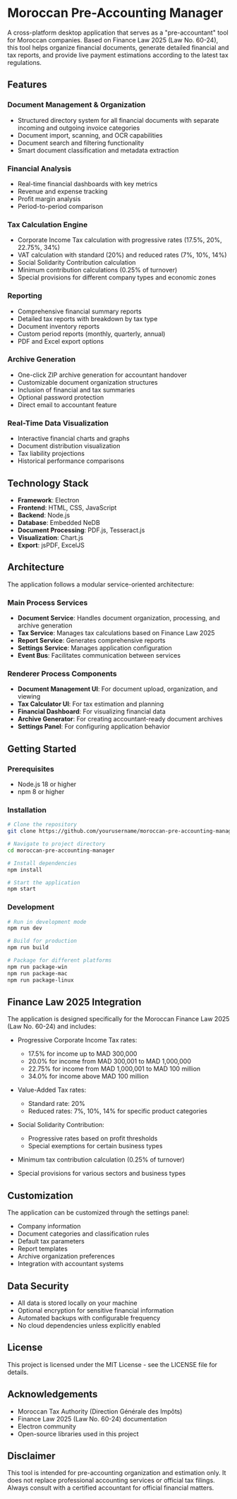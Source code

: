 # Moroccan Pre-Accounting Manager

A cross-platform desktop application that serves as a "pre-accountant" tool for Moroccan companies. Based on Finance Law 2025 (Law No. 60-24), this tool helps organize financial documents, generate detailed financial and tax reports, and provide live payment estimations according to the latest tax regulations.

## Features

### Document Management & Organization
- Structured directory system for all financial documents with separate incoming and outgoing invoice categories
- Document import, scanning, and OCR capabilities
- Document search and filtering functionality
- Smart document classification and metadata extraction

### Financial Analysis
- Real-time financial dashboards with key metrics
- Revenue and expense tracking
- Profit margin analysis
- Period-to-period comparison

### Tax Calculation Engine
- Corporate Income Tax calculation with progressive rates (17.5%, 20%, 22.75%, 34%)
- VAT calculation with standard (20%) and reduced rates (7%, 10%, 14%)
- Social Solidarity Contribution calculation
- Minimum contribution calculations (0.25% of turnover)
- Special provisions for different company types and economic zones

### Reporting
- Comprehensive financial summary reports
- Detailed tax reports with breakdown by tax type
- Document inventory reports
- Custom period reports (monthly, quarterly, annual)
- PDF and Excel export options

### Archive Generation
- One-click ZIP archive generation for accountant handover
- Customizable document organization structures
- Inclusion of financial and tax summaries
- Optional password protection
- Direct email to accountant feature

### Real-Time Data Visualization
- Interactive financial charts and graphs
- Document distribution visualization
- Tax liability projections
- Historical performance comparisons

## Technology Stack

- **Framework**: Electron
- **Frontend**: HTML, CSS, JavaScript
- **Backend**: Node.js
- **Database**: Embedded NeDB
- **Document Processing**: PDF.js, Tesseract.js
- **Visualization**: Chart.js
- **Export**: jsPDF, ExcelJS

## Architecture

The application follows a modular service-oriented architecture:

### Main Process Services
- **Document Service**: Handles document organization, processing, and archive generation
- **Tax Service**: Manages tax calculations based on Finance Law 2025
- **Report Service**: Generates comprehensive reports
- **Settings Service**: Manages application configuration
- **Event Bus**: Facilitates communication between services

### Renderer Process Components
- **Document Management UI**: For document upload, organization, and viewing
- **Tax Calculator UI**: For tax estimation and planning
- **Financial Dashboard**: For visualizing financial data
- **Archive Generator**: For creating accountant-ready document archives
- **Settings Panel**: For configuring application behavior

## Getting Started

### Prerequisites
- Node.js 18 or higher
- npm 8 or higher

### Installation

```bash
# Clone the repository
git clone https://github.com/yourusername/moroccan-pre-accounting-manager.git

# Navigate to project directory
cd moroccan-pre-accounting-manager

# Install dependencies
npm install

# Start the application
npm start
```

### Development

```bash
# Run in development mode
npm run dev

# Build for production
npm run build

# Package for different platforms
npm run package-win
npm run package-mac
npm run package-linux
```

## Finance Law 2025 Integration

The application is designed specifically for the Moroccan Finance Law 2025 (Law No. 60-24) and includes:

- Progressive Corporate Income Tax rates:
  - 17.5% for income up to MAD 300,000
  - 20.0% for income from MAD 300,001 to MAD 1,000,000
  - 22.75% for income from MAD 1,000,001 to MAD 100 million
  - 34.0% for income above MAD 100 million

- Value-Added Tax rates:
  - Standard rate: 20%
  - Reduced rates: 7%, 10%, 14% for specific product categories

- Social Solidarity Contribution:
  - Progressive rates based on profit thresholds
  - Special exemptions for certain business types

- Minimum tax contribution calculation (0.25% of turnover)

- Special provisions for various sectors and business types

## Customization

The application can be customized through the settings panel:

- Company information
- Document categories and classification rules
- Default tax parameters
- Report templates
- Archive organization preferences
- Integration with accountant systems

## Data Security

- All data is stored locally on your machine
- Optional encryption for sensitive financial information
- Automated backups with configurable frequency
- No cloud dependencies unless explicitly enabled

## License

This project is licensed under the MIT License - see the LICENSE file for details.

## Acknowledgements

- Moroccan Tax Authority (Direction Générale des Impôts)
- Finance Law 2025 (Law No. 60-24) documentation
- Electron community
- Open-source libraries used in this project

## Disclaimer

This tool is intended for pre-accounting organization and estimation only. It does not replace professional accounting services or official tax filings. Always consult with a certified accountant for official financial matters.
